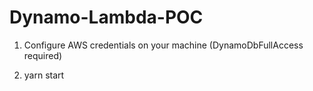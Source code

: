 # Dynamo-Lambda-POC

1. Configure AWS credentials on your machine (DynamoDbFullAccess required)

2) yarn start
